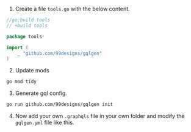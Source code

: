 1. Create a file `tools.go` with the below content.

```go
//go:build tools
// +build tools

package tools

import (
	_ "github.com/99designs/gqlgen"
)
```

2. Update mods

```sh
go mod tidy
```

3. Generate gql config.

```sh
go run github.com/99designs/gqlgen init
```

4. Now add your own `.graphqls` file in your own folder and modify the `gqlgen.yml` file like this.

```

```
